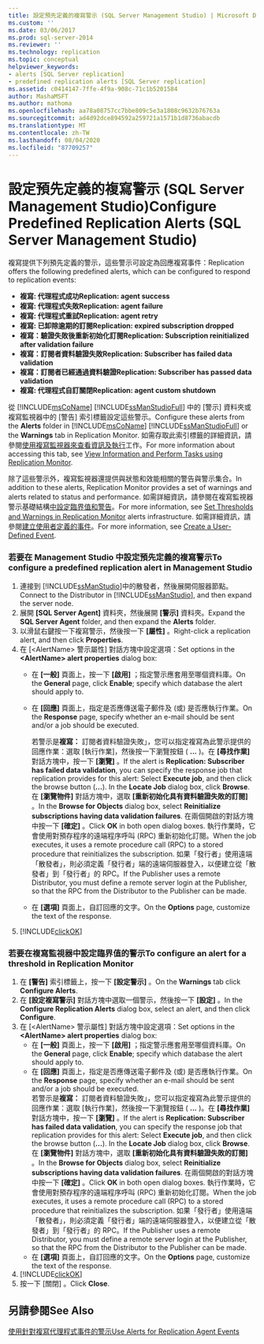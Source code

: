 ```yaml
---
title: 設定預先定義的複寫警示 (SQL Server Management Studio) | Microsoft Docs
ms.custom: ''
ms.date: 03/06/2017
ms.prod: sql-server-2014
ms.reviewer: ''
ms.technology: replication
ms.topic: conceptual
helpviewer_keywords:
- alerts [SQL Server replication]
- predefined replication alerts [SQL Server replication]
ms.assetid: c0414147-7ffe-4f9a-908c-71c1b5201584
author: MashaMSFT
ms.author: mathoma
ms.openlocfilehash: aa78a08757cc7bbe809c5e3a1808c9632b76763a
ms.sourcegitcommit: ad4d92dce894592a259721a1571b1d8736abacdb
ms.translationtype: MT
ms.contentlocale: zh-TW
ms.lasthandoff: 08/04/2020
ms.locfileid: "87709257"
---
```

# <a name="configure-predefined-replication-alerts-sql-server-management-studio"></a><span data-ttu-id="24921-102">設定預先定義的複寫警示 (SQL Server Management Studio)</span><span class="sxs-lookup"><span data-stu-id="24921-102">Configure Predefined Replication Alerts (SQL Server Management Studio)</span></span>
  <span data-ttu-id="24921-103">複寫提供下列預先定義的警示，這些警示可設定為回應複寫事件：</span><span class="sxs-lookup"><span data-stu-id="24921-103">Replication offers the following predefined alerts, which can be configured to respond to replication events:</span></span>  
  
-   <span data-ttu-id="24921-104">**複寫: 代理程式成功**</span><span class="sxs-lookup"><span data-stu-id="24921-104">**Replication: agent success**</span></span>    
-   <span data-ttu-id="24921-105">**複寫: 代理程式失敗**</span><span class="sxs-lookup"><span data-stu-id="24921-105">**Replication: agent failure**</span></span>    
-   <span data-ttu-id="24921-106">**複寫: 代理程式重試**</span><span class="sxs-lookup"><span data-stu-id="24921-106">**Replication: agent retry**</span></span>    
-   <span data-ttu-id="24921-107">**複寫: 已卸除逾期的訂閱**</span><span class="sxs-lookup"><span data-stu-id="24921-107">**Replication: expired subscription dropped**</span></span>    
-   <span data-ttu-id="24921-108">**複寫：驗證失敗後重新初始化訂閱**</span><span class="sxs-lookup"><span data-stu-id="24921-108">**Replication: Subscription reinitialized after validation failure**</span></span>    
-   <span data-ttu-id="24921-109">**複寫：訂閱者資料驗證失敗**</span><span class="sxs-lookup"><span data-stu-id="24921-109">**Replication: Subscriber has failed data validation**</span></span>    
-   <span data-ttu-id="24921-110">**複寫：訂閱者已經通過資料驗證**</span><span class="sxs-lookup"><span data-stu-id="24921-110">**Replication: Subscriber has passed data validation**</span></span>    
-   <span data-ttu-id="24921-111">**複寫: 代理程式自訂關閉**</span><span class="sxs-lookup"><span data-stu-id="24921-111">**Replication: agent custom shutdown**</span></span>  
  
 <span data-ttu-id="24921-112">從 [!INCLUDE[msCoName](../../../includes/msconame-md.md)] [!INCLUDE[ssManStudioFull](../../../includes/ssmanstudiofull-md.md)] 中的 [警示] 資料夾或複寫監視器中的 [警告] 索引標籤設定這些警示。</span><span class="sxs-lookup"><span data-stu-id="24921-112">Configure these alerts from the **Alerts** folder in [!INCLUDE[msCoName](../../../includes/msconame-md.md)] [!INCLUDE[ssManStudioFull](../../../includes/ssmanstudiofull-md.md)] or the **Warnings** tab in Replication Monitor.</span></span> <span data-ttu-id="24921-113">如需存取此索引標籤的詳細資訊，請參閱[使用複寫監視器來查看資訊及執行](../monitor/view-information-and-perform-tasks-replication-monitor.md)工作。</span><span class="sxs-lookup"><span data-stu-id="24921-113">For more information about accessing this tab, see [View Information and Perform Tasks using Replication Monitor](../monitor/view-information-and-perform-tasks-replication-monitor.md).</span></span>  
  
 <span data-ttu-id="24921-114">除了這些警示外，複寫監視器還提供與狀態和效能相關的警告與警示集合。</span><span class="sxs-lookup"><span data-stu-id="24921-114">In addition to these alerts, Replication Monitor provides a set of warnings and alerts related to status and performance.</span></span> <span data-ttu-id="24921-115">如需詳細資訊，請參閱在複寫監視器警示基礎結構[中設定臨界值和警告](../monitor/set-thresholds-and-warnings-in-replication-monitor.md)。</span><span class="sxs-lookup"><span data-stu-id="24921-115">For more information, see [Set Thresholds and Warnings in Replication Monitor](../monitor/set-thresholds-and-warnings-in-replication-monitor.md) alerts infrastructure.</span></span> <span data-ttu-id="24921-116">如需詳細資訊，請參閱[建立使用者定義的事件](../../../ssms/agent/create-a-user-defined-event.md)。</span><span class="sxs-lookup"><span data-stu-id="24921-116">For more information, see [Create a User-Defined Event](../../../ssms/agent/create-a-user-defined-event.md).</span></span>  
  
### <a name="to-configure-a-predefined-replication-alert-in-management-studio"></a><span data-ttu-id="24921-117">若要在 Management Studio 中設定預先定義的複寫警示</span><span class="sxs-lookup"><span data-stu-id="24921-117">To configure a predefined replication alert in Management Studio</span></span>  
  
1.  <span data-ttu-id="24921-118">連接到 [!INCLUDE[ssManStudio](../../../includes/ssmanstudio-md.md)]中的散發者，然後展開伺服器節點。</span><span class="sxs-lookup"><span data-stu-id="24921-118">Connect to the Distributor in [!INCLUDE[ssManStudio](../../../includes/ssmanstudio-md.md)], and then expand the server node.</span></span>    
2.  <span data-ttu-id="24921-119">展開 **[SQL Server Agent]** 資料夾，然後展開 **[警示]** 資料夾。</span><span class="sxs-lookup"><span data-stu-id="24921-119">Expand the **SQL Server Agent** folder, and then expand the **Alerts** folder.</span></span>    
3.  <span data-ttu-id="24921-120">以滑鼠右鍵按一下複寫警示，然後按一下 **[屬性]** 。</span><span class="sxs-lookup"><span data-stu-id="24921-120">Right-click a replication alert, and then click **Properties**.</span></span>    
4.  <span data-ttu-id="24921-121">在 [\<AlertName> 警示屬性] 對話方塊中設定選項：</span><span class="sxs-lookup"><span data-stu-id="24921-121">Set options in the **\<AlertName> alert properties** dialog box:</span></span>    
    -   <span data-ttu-id="24921-122">在 **[一般]** 頁面上，按一下 **[啟用]** ；指定警示應套用至哪個資料庫。</span><span class="sxs-lookup"><span data-stu-id="24921-122">On the **General** page, click **Enable**; specify which database the alert should apply to.</span></span>    
    -   <span data-ttu-id="24921-123">在 **[回應]** 頁面上，指定是否應傳送電子郵件及 (或) 是否應執行作業。</span><span class="sxs-lookup"><span data-stu-id="24921-123">On the **Response** page, specify whether an e-mail should be sent and/or a job should be executed.</span></span>  
  
         <span data-ttu-id="24921-124">若警示是**複寫：** 訂閱者資料驗證失敗」，您可以指定複寫為此警示提供的回應作業：選取 [執行作業]，然後按一下瀏覽按鈕 ( **...** )。在 **[尋找作業]** 對話方塊中，按一下 **[瀏覽]** 。</span><span class="sxs-lookup"><span data-stu-id="24921-124">If the alert is **Replication: Subscriber has failed data validation**, you can specify the response job that replication provides for this alert: Select **Execute job**, and then click the browse button (**...**). In the **Locate Job** dialog box, click **Browse**.</span></span> <span data-ttu-id="24921-125">在 **[瀏覽物件]** 對話方塊中，選取 **[重新初始化具有資料驗證失敗的訂閱]** 。</span><span class="sxs-lookup"><span data-stu-id="24921-125">In the **Browse for Objects** dialog box, select **Reinitialize subscriptions having data validation failures**.</span></span> <span data-ttu-id="24921-126">在兩個開啟的對話方塊中按一下 **[確定]** 。</span><span class="sxs-lookup"><span data-stu-id="24921-126">Click **OK** in both open dialog boxes.</span></span> <span data-ttu-id="24921-127">執行作業時，它會使用對預存程序的遠端程序呼叫 (RPC) 重新初始化訂閱。</span><span class="sxs-lookup"><span data-stu-id="24921-127">When the job executes, it uses a remote procedure call (RPC) to a stored procedure that reinitializes the subscription.</span></span> <span data-ttu-id="24921-128">如果「發行者」使用遠端「散發者」，則必須定義「發行者」端的遠端伺服器登入，以便建立從「散發者」到「發行者」的 RPC。</span><span class="sxs-lookup"><span data-stu-id="24921-128">If the Publisher uses a remote Distributor, you must define a remote server login at the Publisher, so that the RPC from the Distributor to the Publisher can be made.</span></span>   
    -   <span data-ttu-id="24921-129">在 **[選項]** 頁面上，自訂回應的文字。</span><span class="sxs-lookup"><span data-stu-id="24921-129">On the **Options** page, customize the text of the response.</span></span>    
5.  [!INCLUDE[clickOK](../../../includes/clickok-md.md)]  
  
### <a name="to-configure-an-alert-for-a-threshold-in-replication-monitor"></a><span data-ttu-id="24921-130">若要在複寫監視器中設定臨界值的警示</span><span class="sxs-lookup"><span data-stu-id="24921-130">To configure an alert for a threshold in Replication Monitor</span></span>  
  
1.  <span data-ttu-id="24921-131">在 **[警告]** 索引標籤上，按一下 **[設定警示]** 。</span><span class="sxs-lookup"><span data-stu-id="24921-131">On the **Warnings** tab click **Configure Alerts**.</span></span>    
2.  <span data-ttu-id="24921-132">在 **[設定複寫警示]** 對話方塊中選取一個警示，然後按一下 **[設定]** 。</span><span class="sxs-lookup"><span data-stu-id="24921-132">In the **Configure Replication Alerts** dialog box, select an alert, and then click **Configure**.</span></span>    
3.  <span data-ttu-id="24921-133">在 [\<AlertName> 警示屬性] 對話方塊中設定選項：</span><span class="sxs-lookup"><span data-stu-id="24921-133">Set options in the **\<AlertName> alert properties** dialog box:</span></span>    
    -   <span data-ttu-id="24921-134">在 **[一般]** 頁面上，按一下 **[啟用]** ；指定警示應套用至哪個資料庫。</span><span class="sxs-lookup"><span data-stu-id="24921-134">On the **General** page, click **Enable**; specify which database the alert should apply to.</span></span>    
    -   <span data-ttu-id="24921-135">在 **[回應]** 頁面上，指定是否應傳送電子郵件及 (或) 是否應執行作業。</span><span class="sxs-lookup"><span data-stu-id="24921-135">On the **Response** page, specify whether an e-mail should be sent and/or a job should be executed.</span></span>    
         <span data-ttu-id="24921-136">若警示是**複寫：** 訂閱者資料驗證失敗」，您可以指定複寫為此警示提供的回應作業：選取 [執行作業]，然後按一下瀏覽按鈕 ( **...** )。在 **[尋找作業]** 對話方塊中，按一下 **[瀏覽]** 。</span><span class="sxs-lookup"><span data-stu-id="24921-136">If the alert is **Replication: Subscriber has failed data validation**, you can specify the response job that replication provides for this alert: Select **Execute job**, and then click the browse button (**...**). In the **Locate Job** dialog box, click **Browse**.</span></span> <span data-ttu-id="24921-137">在 **[瀏覽物件]** 對話方塊中，選取 **[重新初始化具有資料驗證失敗的訂閱]** 。</span><span class="sxs-lookup"><span data-stu-id="24921-137">In the **Browse for Objects** dialog box, select **Reinitialize subscriptions having data validation failures**.</span></span> <span data-ttu-id="24921-138">在兩個開啟的對話方塊中按一下 **[確定]** 。</span><span class="sxs-lookup"><span data-stu-id="24921-138">Click **OK** in both open dialog boxes.</span></span> <span data-ttu-id="24921-139">執行作業時，它會使用對預存程序的遠端程序呼叫 (RPC) 重新初始化訂閱。</span><span class="sxs-lookup"><span data-stu-id="24921-139">When the job executes, it uses a remote procedure call (RPC) to a stored procedure that reinitializes the subscription.</span></span> <span data-ttu-id="24921-140">如果「發行者」使用遠端「散發者」，則必須定義「發行者」端的遠端伺服器登入，以便建立從「散發者」到「發行者」的 RPC。</span><span class="sxs-lookup"><span data-stu-id="24921-140">If the Publisher uses a remote Distributor, you must define a remote server login at the Publisher, so that the RPC from the Distributor to the Publisher can be made.</span></span>   
    -   <span data-ttu-id="24921-141">在 **[選項]** 頁面上，自訂回應的文字。</span><span class="sxs-lookup"><span data-stu-id="24921-141">On the **Options** page, customize the text of the response.</span></span>    
4.  [!INCLUDE[clickOK](../../../includes/clickok-md.md)]    
5.  <span data-ttu-id="24921-142">按一下 [關閉] 。</span><span class="sxs-lookup"><span data-stu-id="24921-142">Click **Close**.</span></span>  
  
## <a name="see-also"></a><span data-ttu-id="24921-143">另請參閱</span><span class="sxs-lookup"><span data-stu-id="24921-143">See Also</span></span>  
 [<span data-ttu-id="24921-144">使用針對複寫代理程式事件的警示</span><span class="sxs-lookup"><span data-stu-id="24921-144">Use Alerts for Replication Agent Events</span></span>](../agents/use-alerts-for-replication-agent-events.md)  
  
  
